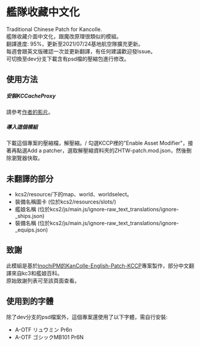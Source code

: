 # 艦隊收藏中文化
Traditional Chinese Patch for Kancolle.\
艦隊收藏介面中文化，跟魔改原理很類似的模組。\
翻譯進度: 95%，更新至2021/07/24基地航空隊擴充更新。\
每週會跟英文版確認一次並更新翻譯，有任何建議歡迎發Issue。\
可切換至dev分支下載含有psd檔的壓縮包進行修改。

## 使用方法
##### 安裝KCCacheProxy
請參考[作者的影片](https://www.youtube.com/watch?v=Dog1zKAAWeI)。

##### 導入這個模組
下載這個專案的壓縮檔，解壓縮。/
勾選KCCP裡的"Enable Asset Modifier"，接著再點選Add a patcher，選取解壓縮資料夾的ZHTW-patch.mod.json，然後刪除瀏覽器快取。

## 未翻譯的部分
- kcs2/resource/下的map、world、worldselect。
- 裝備名稱圖卡 (位於kcs2/resources/slots/)
- 艦娘名稱 (位於kcs2/js/main.js/ignore-raw_text_translations/ignore-_ships.json)
- 裝備名稱 (位於kcs2/js/main.js/ignore-raw_text_translations/ignore-_equips.json)

## 致謝
此模組是基於[InochiPM的KanColle-English-Patch-KCCP](https://github.com/InochiPM/KanColle-English-Patch-KCCP)專案製作，部分中文翻譯來自kc3和艦娘百科。\
原始致謝列表可至該頁面查看。

## 使用到的字體
除了dev分支的psd檔案外，這個專案還使用了以下字體，需自行安裝:
- A-OTF リュウミン Pr6n
- A-OTF ゴシックMB101 Pr6N
